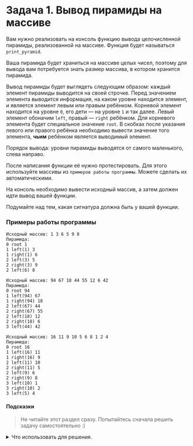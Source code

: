 # Задача 1. Вывод пирамиды на массиве
Вам нужно реализовать на консоль функцию вывода целочисленной пирамиды, реализованной на массиве. Функция будет называться `print_pyramid`.

Ваша пирамида будет храниться на массиве целых чисел, поэтому для вывода вам потребуется знать размер массива, в котором хранится пирамида.

Вывод пирамиды будет выглядеть следующим образом: каждый элемент пирамиды выводится на своей строчке. Перед значением элемента выводится информация, на каком уровне находится элемент, и является элемент левым или правым ребёнком. Корневой элемент находится на уровне `0`, его дети — на уровне `1` и так далее. Левый элемент обоначим `left`, правый — `right` ребёнком. Для корневого элемента будет специальное значение `root`. В скобках после указания левого или правого ребёнка необходимо вывести значение того элемента, **чьим** ребёнком является выводимый элемент.

Порядок вывода: уровни пирамиды выводятся от самого маленького, слева направо.

После написания функции её нужно протестировать. Для этого используйте массивы из `примеров работы программы`. Можете сделать их автоматическими.

На консоль необходимо вывести исходный массив, а затем должен идти вывод вашей функции.

Подумайте над тем, какая сигнатура должна быть у вашей функции.

### Примеры работы программы

```
Исходный массив: 1 3 6 5 9 8
Пирамида:
0 root 1
1 left(1) 3
1 right(1) 6
2 left(3) 5
2 right(3) 9
2 left(6) 8 
```

```
Исходный массив: 94 67 18 44 55 12 6 42
Пирамида:
0 root 94
1 left(94) 67
1 right(94) 18
2 left(67) 44
2 right(67) 55
2 left(18) 12
2 right(18) 6
3 left(44) 42 
```

```
Исходный массив: 16 11 9 10 5 6 8 1 2 4
Пирамида:
0 root 16
1 left(16) 11
1 right(16) 9
2 left(11) 10
2 right(11) 5
2 left(9) 6
2 right(9) 8
3 left(10) 1
3 right(10) 2
3 left(5) 4
```
#### Подсказки

> Не читайте этот раздел сразу. Попытайтесь сначала решить задачу самостоятельно :)

<details>

<summary>Что использовать для решения.</summary>

У всех левых потомков индекс будет нечётным, а у всех правых — чётным. Исключение составляет корень: у него индекс `0`.

Индекс родителя можно вычислить с помощью операции, обратной вычислению индекса потомка.

Подробности устройства пирамиды на массиве и вычисления индексов потомков описаны в лекции.

Для более удобной работы пригодится функция для вывода на экран одного элемента.

</details>
